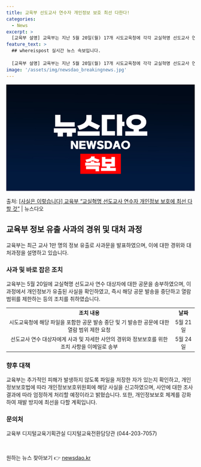 ```yaml
---
title: 교육부 선도교사 연수자 개인정보 보호 최선 다한다!
categories:
  - News
excerpt: >
  [교육부 설명] 교육부는 지난 5월 20일(월) 17개 시도교육청에 각각 교실혁명 선도교사 연수 대상자 선정…
feature_text: >
  ## whereispost 실시간 뉴스 속보입니다.

  [교육부 설명] 교육부는 지난 5월 20일(월) 17개 시도교육청에 각각 교실혁명 선도교사 연수 대상자 선정…
image: '/assets/img/newsdao_breakingnews.jpg'
---
```


![뉴스다오 속보](/assets/img/newsdao_breakingnews.jpg)

<p>출처: <a href="https://newsdao.kr/3934" rel="dofollow">[사실은 이렇습니다] 교육부 “교실혁명 선도교사 연수자 개인정보 보호에 최선 다할 것”</a> | 뉴스다오</p>

<h2 data-ke-size="size26">교육부 정보 유출 사과의 경위 및 대처 과정</h2>
<p data-ke-size="size16">교육부는 최근 교사 1만 명의 정보 유출로 사과문을 발표하였으며, 이에 대한 경위와 대처과정을 설명하고 있습니다.</p>

<h3>사과 및 바로 잡은 조치</h3>
<p data-ke-size="size16">교육부는 5월 20일에 교실혁명 선도교사 연수 대상자에 대한 공문을 송부하였으며, 이 과정에서 개인정보가 유출된 사실을 확인하였고, 즉시 해당 공문 발송을 중단하고 열람 범위를 제한하는 등의 조치를 취하였습니다.</p>
<table>
	<tr>
		<td style="text-align: center; height: 17px;"><b>조치 내용</b></td>
		<td style="text-align: center; height: 17px;"><b>날짜</b></td>
	</tr>
	<tr>
		<td style="text-align: center; height: 17px;">시도교육청에 해당 파일을 포함한 공문 발송 중단 및 기 발송한 공문에 대한 열람 범위 제한 요청</td>
		<td style="text-align: center; height: 17px;">5월 21일</td>
	</tr>
	<tr>
		<td style="text-align: center; height: 17px;">선도교사 연수 대상자에게 사과 및 자세한 사안의 경위와 정보보호를 위한 조치 사항을 이메일로 송부</td>
		<td style="text-align: center; height: 17px;">5월 24일</td>
	</tr>
</table>

<h3>향후 대책</h3>
<p data-ke-size="size16">교육부는 추가적인 피해가 발생하지 않도록 파일을 저장한 자가 있는지 확인하고, 개인정보보호법에 따라 개인정보보호위원회에 해당 사실을 신고하였으며, 사안에 대한 조사결과에 따라 엄정하게 처리할 예정이라고 밝혔습니다. 또한, 개인정보보호 체계를 강화하여 재발 방지에 최선을 다할 계획입니다.</p>

<h3>문의처</h3>
<p data-ke-size="size16">교육부 디지털교육기획관실 디지털교육전환담당관 (044-203-7057)</p>

<p data-ke-size="size16">&nbsp;</p> 

원하는 뉴스 찾아보기 👉 <a href="https://newsdao.kr" rel="dofollow">newsdao.kr</a>


